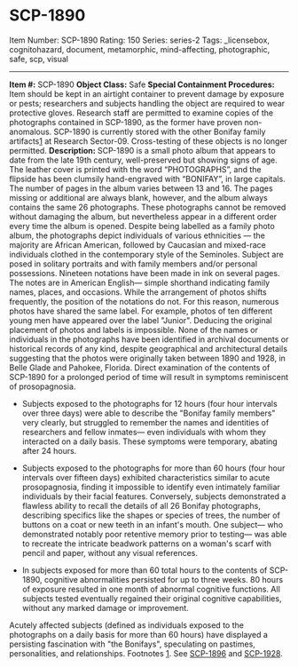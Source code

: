 # SCP-1890
Item Number: SCP-1890
Rating: 150
Series: series-2
Tags: _licensebox, cognitohazard, document, metamorphic, mind-affecting, photographic, safe, scp, visual

---

**Item #:** SCP-1890
**Object Class:** Safe
**Special Containment Procedures:** Item should be kept in an airtight container to prevent damage by exposure or pests; researchers and subjects handling the object are required to wear protective gloves. Research staff are permitted to examine copies of the photographs contained in SCP-1890, as the former have proven non-anomalous.
SCP-1890 is currently stored with the other Bonifay family artifacts[1](javascript:;) at Research Sector-09. Cross-testing of these objects is no longer permitted.
**Description:** SCP-1890 is a small photo album that appears to date from the late 19th century, well-preserved but showing signs of age. The leather cover is printed with the word “PHOTOGRAPHS”, and the flipside has been clumsily hand-engraved with “BONIFAY”, in large capitals.
The number of pages in the album varies between 13 and 16. The pages missing or additional are always blank, however, and the album always contains the same 26 photographs. These photographs cannot be removed without damaging the album, but nevertheless appear in a different order every time the album is opened.
Despite being labelled as a family photo album, the photographs depict individuals of various ethnicities — the majority are African American, followed by Caucasian and mixed-race individuals clothed in the contemporary style of the Seminoles. Subject are posed in solitary portraits and with family members and/or personal possessions.
Nineteen notations have been made in ink on several pages. The notes are in American English— simple shorthand indicating family names, places, and occasions. While the arrangement of photos shifts frequently, the position of the notations do not. For this reason, numerous photos have shared the same label. For example, photos of ten different young men have appeared over the label "Junior". Deducing the original placement of photos and labels is impossible.
None of the names or individuals in the photographs have been identified in archival documents or historical records of any kind, despite geographical and architectural details suggesting that the photos were originally taken between 1890 and 1928, in Belle Glade and Pahokee, Florida.
Direct examination of the contents of SCP-1890 for a prolonged period of time will result in symptoms reminiscent of prosopagnosia.
  * Subjects exposed to the photographs for 12 hours (four hour intervals over three days) were able to describe the "Bonifay family members" very clearly, but struggled to remember the names and identities of researchers and fellow inmates— even individuals with whom they interacted on a daily basis. These symptoms were temporary, abating after 24 hours.

  * Subjects exposed to the photographs for more than 60 hours (four hour intervals over fifteen days) exhibited characteristics similar to acute prosopagnosia, finding it impossible to identify even intimately familiar individuals by their facial features. Conversely, subjects demonstrated a flawless ability to recall the details of all 26 Bonifay photographs, describing specifics like the shapes or species of trees, the number of buttons on a coat or new teeth in an infant's mouth. One subject— who demonstrated notably poor retentive memory prior to testing— was able to recreate the intricate beadwork patterns on a woman's scarf with pencil and paper, without any visual references.

  * In subjects exposed for more than 60 total hours to the contents of SCP-1890, cognitive abnormalities persisted for up to three weeks. 80 hours of exposure resulted in one month of abnormal cognitive functions. All subjects tested eventually regained their original cognitive capabilities, without any marked damage or improvement.

Acutely affected subjects (defined as individuals exposed to the photographs on a daily basis for more than 60 hours) have displayed a persisting fascination with "the Bonifays", speculating on pastimes, personalities, and relationships.
Footnotes
[1](javascript:;). See [SCP-1896](/scp-1896) and [SCP-1928](/scp-1928).